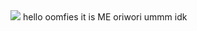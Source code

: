 <img src=" [https://img1.animeartbooks.net/clamp07/09.jpg] "/>
hello oomfies it is ME oriwori ummm idk
